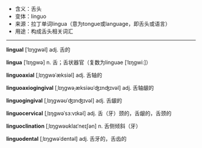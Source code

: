 - <span class="definition">含义：舌头</span>
- <span class="definition">变体：linguo</span>
- <span class="definition">来源：拉丁单词lingua（意为tongue或language，即舌头或语言）</span>
- <span class="definition">用途：构成舌头相关词汇</span>

---

<span class="vocabulary">**lingual**</span> [ˈlɪŋɡwəl] adj. 舌的

<span class="vocabulary">**lingua**</span> [ˈlɪŋɡwə] n. 舌；舌状器官（复数为linguae [ˈlɪŋɡwi:]）

<span class="vocabulary">**linguoaxial**</span> [ˌlɪŋgwəˈæksiəl] adj. 舌轴的

<span class="vocabulary">**linguoaxiogingival**</span> [ˌlɪŋgwəˌæksiəʊˈʤɪnʤɪvəl] adj. 舌轴龈的

<span class="vocabulary">**linguogingival**</span> [ˌlɪŋgwəʊˈʤɪnʤɪvəl] adj. 舌龈的

<span class="vocabulary">**linguocervical**</span> [ˌlɪŋgwəˈsɜ:vɪkəl] adj. 舌（牙）颈的，舌龈的，舌颈的

<span class="vocabulary">**linguoclination**</span> [ˌlɪŋgwəʊklaɪˈneɪʃən] n. 舌侧倾斜（牙）

<span class="vocabulary">**linguodental**</span> [ˌlɪŋgwəˈdentəl] adj. 舌牙的，舌齿的
